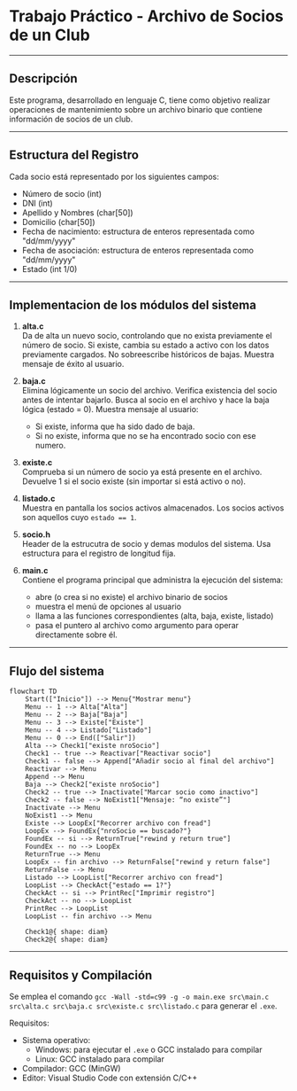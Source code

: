 # Trabajo Práctico - Archivo de Socios de un Club

---

## Descripción

Este programa, desarrollado en lenguaje C, tiene como objetivo realizar operaciones de mantenimiento sobre un archivo binario que contiene información de socios de un club. 

---

## Estructura del Registro

Cada socio está representado por los siguientes campos:

- Número de socio (int)
- DNI (int)
- Apellido y Nombres (char[50])
- Domicilio (char[50])
- Fecha de nacimiento: estructura de enteros representada como "dd/mm/yyyy"
- Fecha de asociación: estructura de enteros representada como "dd/mm/yyyy"
- Estado (int 1/0)

---

## Implementacion de los módulos del sistema

1. **alta.c**  
   Da de alta un nuevo socio, controlando que no exista previamente el número de socio.
   Si existe, cambia su estado a activo con los datos previamente cargados.
   No sobreescribe históricos de bajas.
   Muestra mensaje de éxito al usuario.

2. **baja.c**  
   Elimina lógicamente un socio del archivo.
   Verifica existencia del socio antes de intentar bajarlo.
   Busca al socio en el archivo y hace la baja lógica (estado = 0).
   Muestra mensaje al usuario:
   - Si existe, informa que ha sido dado de baja.
   - Si no existe, informa que no se ha encontrado socio con ese numero. 

3. **existe.c**  
   Comprueba si un número de socio ya está presente en el archivo.
   Devuelve 1 si el socio existe (sin importar si está activo o no).

4. **listado.c**  
   Muestra en pantalla los socios activos almacenados.
   Los socios activos son aquellos cuyo `estado == 1`.

5. **socio.h**  
   Header de la estrucutra de socio y demas modulos del sistema.
   Usa estructura para el registro de longitud fija.

6. **main.c**  
   Contiene el programa principal que administra la ejecución del sistema:
   - abre (o crea si no existe) el archivo binario de socios
   - muestra el menú de opciones al usuario
   - llama a las funciones correspondientes (alta, baja, existe, listado)
   - pasa el puntero al archivo como argumento para operar directamente sobre él.

---

## Flujo del sistema
````mermaid
flowchart TD
    Start(["Inicio"]) --> Menu{"Mostrar menu"}
    Menu -- 1 --> Alta["Alta"]
    Menu -- 2 --> Baja["Baja"]
    Menu -- 3 --> Existe["Existe"]
    Menu -- 4 --> Listado["Listado"]
    Menu -- 0 --> End(["Salir"])
    Alta --> Check1["existe nroSocio"]
    Check1 -- true --> Reactivar["Reactivar socio"]
    Check1 -- false --> Append["Añadir socio al final del archivo"]
    Reactivar --> Menu
    Append --> Menu
    Baja --> Check2["existe nroSocio"]
    Check2 -- true --> Inactivate["Marcar socio como inactivo"]
    Check2 -- false --> NoExist1["Mensaje: “no existe”"]
    Inactivate --> Menu
    NoExist1 --> Menu
    Existe --> LoopEx["Recorrer archivo con fread"]
    LoopEx --> FoundEx{"nroSocio == buscado?"}
    FoundEx -- si --> ReturnTrue["rewind y return true"]
    FoundEx -- no --> LoopEx
    ReturnTrue --> Menu
    LoopEx -- fin archivo --> ReturnFalse["rewind y return false"]
    ReturnFalse --> Menu
    Listado --> LoopList["Recorrer archivo con fread"]
    LoopList --> CheckAct{"estado == 1?"}
    CheckAct -- si --> PrintRec["Imprimir registro"]
    CheckAct -- no --> LoopList
    PrintRec --> LoopList
    LoopList -- fin archivo --> Menu

    Check1@{ shape: diam}
    Check2@{ shape: diam}
````
---
## Requisitos y Compilación
Se emplea el comando `gcc -Wall -std=c99 -g -o main.exe src\main.c src\alta.c src\baja.c src\existe.c src\listado.c` para generar el `.exe`.

Requisitos:
- Sistema operativo:
   - Windows: para ejecutar el `.exe` o GCC instalado para compilar 
   - Linux: GCC instalado para compilar 
- Compilador: GCC (MinGW)
- Editor: Visual Studio Code con extensión C/C++
